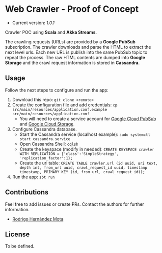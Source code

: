 # Web Crawler - Proof of Concept

* Current version: *1.0.1*

Crawler POC using **Scala** and **Akka Streams**.

The crawling requests (URLs) are provided by a **Google PubSub** subscription. The crawler downloads and parse 
the HTML to extract the next level urls. Each new URL is publish into the same PubSub topic to repeat the process.
The raw HTML contents are dumped into **Google Storage** and the crawl request information is stored in **Cassandra**.

## Usage

Follow the next steps to configure and run the app:

1. Download this repo: `git clone <remote>`
2. Create the configuration file and add credentials: `cp src/main/resources/application.conf.example src/main/resources/application.conf`
    * You will need to create a service account for [Google Cloud PubSub](https://cloud.google.com/pubsub/docs/access-control) and [Google Cloud Storage](https://cloud.google.com/storage/docs/authentication).
3. Configure Cassandra database.
    * Start the Cassandra service (localhost example): `sudo systemctl start cassandra.service`
    * Open Cassandra Shell: `cqlsh`
    * Create the keyspace (modify in needed): `CREATE KEYSPACE crawler WITH REPLICATION = {'class':'SimpleStrategy', 'replication_factor':1};`
    * Create the url table: `CREATE TABLE crawler.url (id uuid, uri text, depth int, from_url uuid, crawl_request_id uuid, timestamp timestamp, PRIMARY KEY (id, from_url, crawl_request_id));`
4. Run the app: `sbt run`
 
## Contributions

Feel free to add issues or create PRs. Contact the authors for further information.

* [Rodrigo Hernández Mota](https://www.linkedin.com/in/rhdzmota/) 

## License

To be defined.

